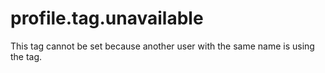 # profile.tag.unavailable
This tag cannot be set because another user with the same name is using the tag.
